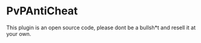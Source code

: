 # PvPAntiCheat
This plugin is an open source code, please dont be a bullsh*t and resell it at your own.
